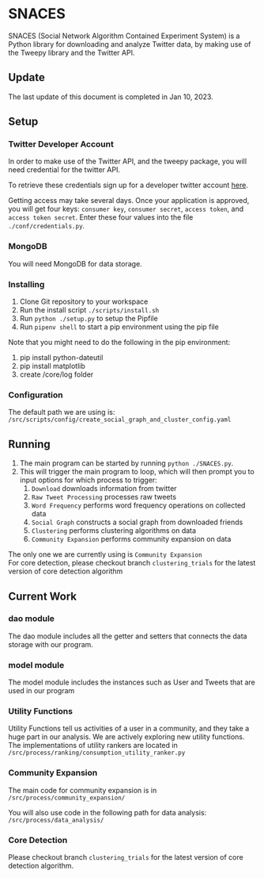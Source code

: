 # SNACES

SNACES (Social Network Algorithm Contained Experiment System)
is a Python library for downloading and analyze Twitter data, by making
use of the Tweepy library and the Twitter API.

## Update

The last update of this document is completed in Jan 10, 2023.

## Setup

### Twitter Developer Account

In order to make use of the Twitter API, and the tweepy package, you will need
credential for the twitter API.

To retrieve these credentials sign up for a developer twitter account [here](https://developer.twitter.com/en/apply-for-access).

Getting access may take several days. Once your application is approved,
you will get four keys: `consumer key`, `consumer secret`, `access token`, and
`access token secret`. Enter these four values into the file
`./conf/credentials.py`.

### MongoDB

You will need MongoDB for data storage. 

### Installing

1. Clone Git repository to your workspace
2. Run the install script `./scripts/install.sh`
3. Run `python ./setup.py` to setup the Pipfile
4. Run `pipenv shell` to start a pip environment using the pip file
  
Note that you might need to do the following in the pip environment:  
1. pip install python-dateutil
2. pip install matplotlib
3. create /core/log folder

### Configuration

The default path we are using is:
`/src/scripts/config/create_social_graph_and_cluster_config.yaml`

## Running

1. The main program can be started by running `python ./SNACES.py`.
1. This will trigger the main program to loop, which will then prompt you
to input options for which process to trigger:
   1. `Download` downloads information from twitter
   1. `Raw Tweet Processing` processes raw tweets
   1. `Word Frequency` performs word frequency operations on collected data
   1. `Social Graph` constructs a social graph from downloaded friends
   1. `Clustering` performs clustering algorithms on data
   1. `Community Expansion` performs community expansion on data
   
The only one we are currently using is `Community Expansion`  
For core detection, please checkout branch `clustering_trials` for the latest version of core detection algorithm

## Current Work

### dao module

The dao module includes all the getter and setters that connects the data storage with our program.

### model module

The model module includes the instances such as User and Tweets that are used in our program

### Utility Functions

Utility Functions tell us activities of a user in a community, and they take a huge part in our analysis. We are actively exploring new utility functions.
The implementations of utility rankers are located in 
`/src/process/ranking/consumption_utility_ranker.py`

### Community Expansion

The main code for community expansion is in 
`/src/process/community_expansion/`

You will also use code in the following path for data analysis:
`/src/process/data_analysis/`

### Core Detection

Please checkout branch `clustering_trials` for the latest version of core detection algorithm.

